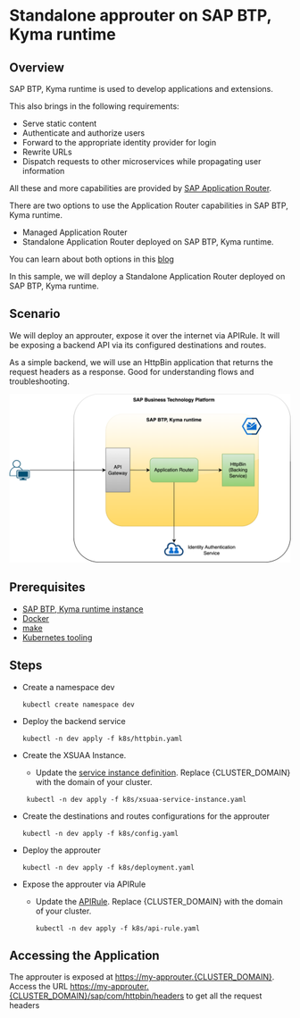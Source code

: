 # Standalone approuter on SAP BTP, Kyma runtime

## Overview

SAP BTP, Kyma runtime is used to develop applications and extensions.

This also brings in the following requirements:

- Serve static content
- Authenticate and authorize users
- Forward to the appropriate identity provider for login
- Rewrite URLs
- Dispatch requests to other microservices while propagating user information

All these and more capabilities are provided by [SAP Application Router](https://help.sap.com/products/BTP/65de2977205c403bbc107264b8eccf4b/01c5f9ba7d6847aaaf069d153b981b51.html).

There are two options to use the Application Router capabilities in SAP BTP, Kyma runtime.

- Managed Application Router
- Standalone Application Router deployed on SAP BTP, Kyma runtime.

You can learn about both options in this [blog](https://blogs.sap.com/2021/12/09/using-sap-application-router-with-kyma-runtime/)

In this sample, we will deploy a Standalone Application Router deployed on SAP BTP, Kyma runtime.

## Scenario

We will deploy an approuter, expose it over the internet via APIRule. It will be exposing a backend API via its configured destinations and routes.

As a simple backend, we will use an HttpBin application that returns the request headers as a response. Good for understanding flows and troubleshooting.

![scenario](assets/scenario.png)

## Prerequisites

- [SAP BTP, Kyma runtime instance](../prerequisites/#kyma)
- [Docker](../prerequisites/#docker)
- [make](https://www.gnu.org/software/make/)
- [Kubernetes tooling](../prerequisites/#kubernetes)

## Steps

- Create a namespace dev

    ```shell script
    kubectl create namespace dev
    ```

- Deploy the backend service

    ```shell script
    kubectl -n dev apply -f k8s/httpbin.yaml
    ```

- Create the XSUAA Instance.
  - Update the [service instance definition](k8s/xsuaa-service-instance.yaml). Replace {CLUSTER_DOMAIN} with the domain of your cluster.

   ```shell script
    kubectl -n dev apply -f k8s/xsuaa-service-instance.yaml
    ```

- Create the destinations and routes configurations for the approuter

    ```shell script
    kubectl -n dev apply -f k8s/config.yaml
    ```

- Deploy the approuter

    ```shell script
    kubectl -n dev apply -f k8s/deployment.yaml
    ```

- Expose the approuter via APIRule
  - Update the [APIRule](k8s/api-rule.yaml). Replace {CLUSTER_DOMAIN} with the domain of your cluster.

    ```shell script
    kubectl -n dev apply -f k8s/api-rule.yaml
    ```

## Accessing the Application

The approuter is exposed at <https://my-approuter.{CLUSTER_DOMAIN}>. Access the URL <https://my-approuter.{CLUSTER_DOMAIN}/sap/com/httpbin/headers> to get all the request headers
